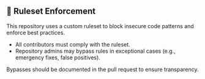 ## 🔐 Ruleset Enforcement

This repository uses a custom ruleset to block insecure code patterns and enforce best practices.

- All contributors must comply with the ruleset.
- Repository admins may bypass rules in exceptional cases (e.g., emergency fixes, false positives).

Bypasses should be documented in the pull request to ensure transparency.
